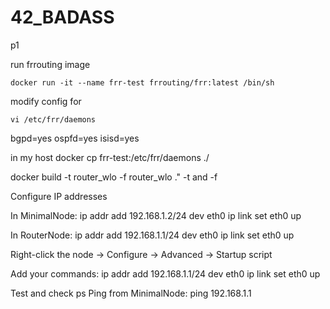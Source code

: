 # 42_BADASS
p1

run frrouting image 
```
docker run -it --name frr-test frrouting/frr:latest /bin/sh
```
modify config for 
```
vi /etc/frr/daemons
```
bgpd=yes
ospfd=yes
isisd=yes

in my host
docker cp frr-test:/etc/frr/daemons ./

docker build -t router_wlo -f router_wlo ." -t and -f 

Configure IP addresses

In MinimalNode:
ip addr add 192.168.1.2/24 dev eth0
ip link set eth0 up

In RouterNode:
ip addr add 192.168.1.1/24 dev eth0
ip link set eth0 up


Right-click the node → Configure → Advanced → Startup script

Add your commands:
ip addr add 192.168.1.1/24 dev eth0
ip link set eth0 up


Test and check ps
Ping from MinimalNode:
ping 192.168.1.1

